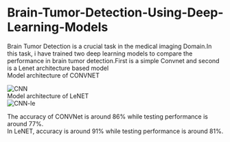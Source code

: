 # Brain-Tumor-Detection-Using-Deep-Learning-Models
Brain Tumor Detection is a crucial task in the medical imaging Domain.In this task, i have trained two deep learning models to compare the performance in brain tumor detection.First is a simple Convnet and second is a Lenet architecture based model<br/>
<bold>Model architecture of CONVNET</bold> <br/>

![CNN](https://user-images.githubusercontent.com/27898184/92532657-317d0500-f24a-11ea-9c35-b58e05c55d8e.JPG)
<br/>
<bold>Model architecture of LeNET</bold><br/>
![CNN-le](https://user-images.githubusercontent.com/27898184/92532679-3b066d00-f24a-11ea-9b6f-6918c44f7754.JPG)

The accuracy of CONVNet is around 86% while testing performance is around 77%.<br/>
In LeNET, accuracy is around 91% while testing performance is around 81%.
